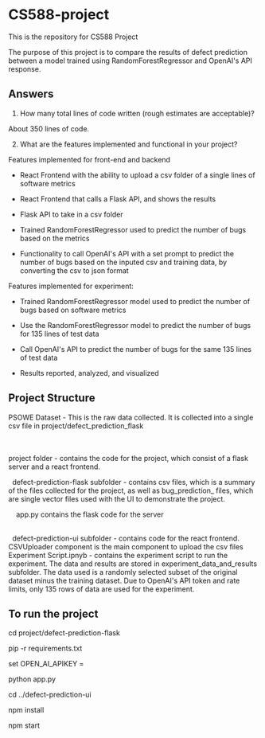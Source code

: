 # CS588-project

This is the repository for CS588 Project

The purpose of this project is to compare the results of defect prediction between a model trained using RandomForestRegressor and OpenAI's API response.

## Answers

1. How many total lines of code written (rough estimates are acceptable)?

About 350 lines of code.

2. What are the features implemented and functional in your project?

Features implemented for front-end and backend

- React Frontend with the ability to upload a csv folder of a single lines of software metrics

- React Frontend that calls a Flask API, and shows the results

- Flask API to take in a csv folder

- Trained RandomForestRegressor used to predict the number of bugs based on the metrics

- Functionality to call OpenAI's API with a set prompt to predict the number of bugs based on the inputed csv and training data, by converting the csv to json format

Features implemented for experiment:

- Trained RandomForestRegressor model used to predict the number of bugs based on software metrics

- Use the RandomForestRegressor model to predict the number of bugs for 135 lines of test data

- Call OpenAI's API to predict the number of bugs for the same 135 lines of test data

- Results reported, analyzed, and visualized

## Project Structure

PSOWE Dataset - This is the raw data collected. It is collected into a single csv file in project/defect_prediction_flask

<br/><br/>
project folder - contains the code for the project, which consist of a flask server and a react frontend.

&nbsp; defect-prediction-flask subfolder - contains csv files, which is a summary of the files collected for the project, as well as bug_prediction_<number> files, which are single vector files used with the UI to demonstrate the project. 

&nbsp; &nbsp; app.py contains the flask code for the server

<br/>
&nbsp; defect-prediction-ui subfolder - contains code for the react frontend. CSVUploader component is the main component to upload the csv files

<br/>
Experiment Script.ipnyb - contains the experiment script to run the experiment. The data and results are stored in experiment_data_and_results subfolder. The data used is a randomly selected subset of the original dataset minus the training dataset. Due to OpenAI's API token and rate limits, only 135 rows of data are used for the experiment. 


## To run the project

cd project/defect-prediction-flask

pip -r requirements.txt

set OPEN_AI_APIKEY = <your api key>

python app.py

cd ../defect-prediction-ui

npm install

npm start
